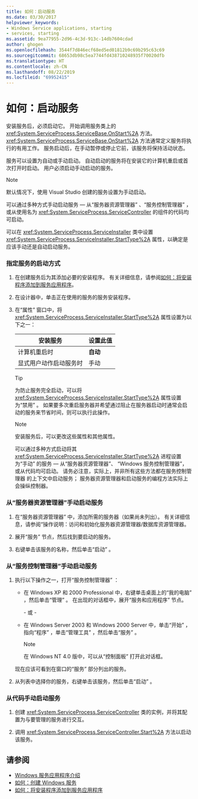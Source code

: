 ```yaml
---
title: 如何：启动服务
ms.date: 03/30/2017
helpviewer_keywords:
- Windows Service applications, starting
- services, starting
ms.assetid: 9ea77955-2d96-4c3d-913c-14db7604cdad
author: ghogen
ms.openlocfilehash: 3544f7d846ecf68ed5ed01812b9c69b295c63c69
ms.sourcegitcommit: 68653db98c5ea7744fd438710248935f70020dfb
ms.translationtype: HT
ms.contentlocale: zh-CN
ms.lasthandoff: 08/22/2019
ms.locfileid: "69952415"
---
```

# <a name="how-to-start-services"></a>如何：启动服务
安装服务后，必须启动它。 开始调用服务类上的 <xref:System.ServiceProcess.ServiceBase.OnStart%2A> 方法。 <xref:System.ServiceProcess.ServiceBase.OnStart%2A> 方法通常定义服务将执行的有用工作。 服务启动后，在手动暂停或停止它前，该服务将保持活动状态。  
  
 服务可以设置为自动或手动启动。 自动启动的服务将在安装它的计算机重启或首次打开时启动。 用户必须启动手动启动的服务。  
  
> [!NOTE]
> 默认情况下，使用 Visual Studio 创建的服务设置为手动启动。  
  
 可以通过多种方式手动启动服务 — 从“服务器资源管理器”  、“服务控制管理器”  ，或从使用名为 <xref:System.ServiceProcess.ServiceController> 的组件的代码均可启动。  
  
 可以在 <xref:System.ServiceProcess.ServiceInstaller> 类中设置 <xref:System.ServiceProcess.ServiceInstaller.StartType%2A> 属性，以确定是应该手动还是自动启动服务。  
  
### <a name="to-specify-how-a-service-should-start"></a>指定服务的启动方式  
  
1. 在创建服务后为其添加必要的安装程序。 有关详细信息，请参阅[如何：将安装程序添加到服务应用程序](../../../docs/framework/windows-services/how-to-add-installers-to-your-service-application.md)。  
  
2. 在设计器中，单击正在使用的服务的服务安装程序。  
  
3. 在“属性”  窗口中，将 <xref:System.ServiceProcess.ServiceInstaller.StartType%2A> 属性设置为以下之一：  
  
    |安装服务|设置此值|  
    |----------------------------------|--------------------|  
    |计算机重启时|**自动**|  
    |显式用户动作启动服务时|手动 |  
  
    > [!TIP]
    >  为防止服务完全启动，可以将 <xref:System.ServiceProcess.ServiceInstaller.StartType%2A> 属性设置为“禁用”  。 如果要多次重启服务器并希望通过阻止在服务器启动时通常会启动的服务来节省时间，则可以执行此操作。  
  
    > [!NOTE]
    > 安装服务后，可以更改这些属性和其他属性。  
  
     可以通过多种方式启动将其 <xref:System.ServiceProcess.ServiceInstaller.StartType%2A> 进程设置为“手动”  的服务 — 从“服务器资源管理器”、   “Windows 服务控制管理器”，或从代码均可启动。 请务必注意，实际上，并非所有这些方法都在服务控制管理器  的上下文中启动服务；  服务器资源管理器和启动服务的编程方法实际上会操纵控制器。  
  
### <a name="to-manually-start-a-service-from-server-explorer"></a>从“服务器资源管理器”手动启动服务  
  
1. 在“服务器资源管理器”  中，添加所需的服务器（如果尚未列出）。 有关详细信息，请参阅“操作说明：访问和初始化服务器资源管理器/数据库资源管理器。  
  
2. 展开“服务”  节点，然后找到要启动的服务。  
  
3. 右键单击该服务的名称，然后单击“启动”  。  
  
### <a name="to-manually-start-a-service-from-services-control-manager"></a>从“服务控制管理器”手动启动服务  
  
1. 执行以下操作之一，打开“服务控制管理器”  ：  
  
    - 在 Windows XP 和 2000 Professional 中，右键单击桌面上的“我的电脑”  ，然后单击“管理”  。 在出现的对话框中，展开“服务和应用程序”  节点。  
  
         \- 或 -  
  
    - 在 Windows Server 2003 和 Windows 2000 Server 中，单击“开始”  ，指向“程序”  ，单击“管理工具”  ，然后单击“服务”  。  
  
        > [!NOTE]
        >  在 Windows NT 4.0 版中，可以从“控制面板”  打开此对话框。  
  
     现在应该可看到在窗口的“服务”  部分列出的服务。  
  
2. 从列表中选择你的服务，右键单击该服务，然后单击“启动”  。  
  
### <a name="to-manually-start-a-service-from-code"></a>从代码手动启动服务  
  
1. 创建 <xref:System.ServiceProcess.ServiceController> 类的实例，并将其配置为与要管理的服务进行交互。  
  
2. 调用 <xref:System.ServiceProcess.ServiceController.Start%2A> 方法以启动该服务。  
  
## <a name="see-also"></a>请参阅

- [Windows 服务应用程序介绍](../../../docs/framework/windows-services/introduction-to-windows-service-applications.md)
- [如何：创建 Windows 服务](../../../docs/framework/windows-services/how-to-create-windows-services.md)
- [如何：将安装程序添加到服务应用程序](../../../docs/framework/windows-services/how-to-add-installers-to-your-service-application.md)
